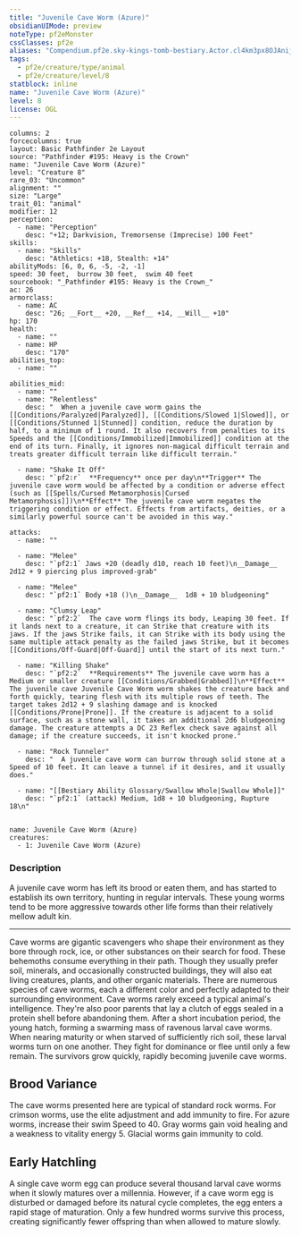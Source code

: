 ```yaml
---
title: "Juvenile Cave Worm (Azure)"
obsidianUIMode: preview
noteType: pf2eMonster
cssClasses: pf2e
aliases: "Compendium.pf2e.sky-kings-tomb-bestiary.Actor.cl4km3px8OJAniju" 
tags:
  - pf2e/creature/type/animal
  - pf2e/creature/level/8
statblock: inline
name: "Juvenile Cave Worm (Azure)"
level: 8
license: OGL
---
```


```statblock
columns: 2
forcecolumns: true
layout: Basic Pathfinder 2e Layout
source: "Pathfinder #195: Heavy is the Crown"
name: "Juvenile Cave Worm (Azure)"
level: "Creature 8"
rare_03: "Uncommon"
alignment: ""
size: "Large"
trait_01: "animal"
modifier: 12
perception:
  - name: "Perception"
    desc: "+12; Darkvision, Tremorsense (Imprecise) 100 Feet"
skills:
  - name: "Skills"
    desc: "Athletics: +18, Stealth: +14"
abilityMods: [6, 0, 6, -5, -2, -1]
speed: 30 feet,  burrow 30 feet,  swim 40 feet
sourcebook: "_Pathfinder #195: Heavy is the Crown_"
ac: 26
armorclass:
  - name: AC
    desc: "26; __Fort__ +20, __Ref__ +14, __Will__ +10"
hp: 170
health:
  - name: ""
  - name: HP
    desc: "170"
abilities_top:
  - name: ""

abilities_mid:
  - name: ""
  - name: "Relentless"
    desc: "  When a juvenile cave worm gains the [[Conditions/Paralyzed|Paralyzed]], [[Conditions/Slowed 1|Slowed]], or [[Conditions/Stunned 1|Stunned]] condition, reduce the duration by half, to a minimum of 1 round. It also recovers from penalties to its Speeds and the [[Conditions/Immobilized|Immobilized]] condition at the end of its turn. Finally, it ignores non-magical difficult terrain and treats greater difficult terrain like difficult terrain."

  - name: "Shake It Off"
    desc: "`pf2:r`  **Frequency** once per day\n**Trigger** The juvenile cave worm would be affected by a condition or adverse effect (such as [[Spells/Cursed Metamorphosis|Cursed Metamorphosis]])\n**Effect** The juvenile cave worm negates the triggering condition or effect. Effects from artifacts, deities, or a similarly powerful source can't be avoided in this way."

attacks:
  - name: ""

  - name: "Melee"
    desc: "`pf2:1` Jaws +20 (deadly d10, reach 10 feet)\n__Damage__  2d12 + 9 piercing plus improved-grab"

  - name: "Melee"
    desc: "`pf2:1` Body +18 ()\n__Damage__  1d8 + 10 bludgeoning"

  - name: "Clumsy Leap"
    desc: "`pf2:2`  The cave worm flings its body, Leaping 30 feet. If it lands next to a creature, it can Strike that creature with its jaws. If the jaws Strike fails, it can Strike with its body using the same multiple attack penalty as the failed jaws Strike, but it becomes [[Conditions/Off-Guard|Off-Guard]] until the start of its next turn."

  - name: "Killing Shake"
    desc: "`pf2:2`  **Requirements** The juvenile cave worm has a Medium or smaller creature [[Conditions/Grabbed|Grabbed]]\n**Effect** The juvenile cave Juvenile Cave Worm worm shakes the creature back and forth quickly, tearing flesh with its multiple rows of teeth. The target takes 2d12 + 9 slashing damage and is knocked [[Conditions/Prone|Prone]]. If the creature is adjacent to a solid surface, such as a stone wall, it takes an additional 2d6 bludgeoning damage. The creature attempts a DC 23 Reflex check save against all damage; if the creature succeeds, it isn't knocked prone."

  - name: "Rock Tunneler"
    desc: "  A juvenile cave worm can burrow through solid stone at a Speed of 10 feet. It can leave a tunnel if it desires, and it usually does."

  - name: "[[Bestiary Ability Glossary/Swallow Whole|Swallow Whole]]"
    desc: "`pf2:1` (attack) Medium, 1d8 + 10 bludgeoning, Rupture 18\n"
 
```

```encounter-table
name: Juvenile Cave Worm (Azure)
creatures:
  - 1: Juvenile Cave Worm (Azure)
```


### Description
A juvenile cave worm has left its brood or eaten them, and has started to establish its own territory, hunting in regular intervals. These young worms tend to be more aggressive towards other life forms than their relatively mellow adult kin.

* * *

Cave worms are gigantic scavengers who shape their environment as they bore through rock, ice, or other substances on their search for food. These behemoths consume everything in their path. Though they usually prefer soil, minerals, and occasionally constructed buildings, they will also eat living creatures, plants, and other organic materials. There are numerous species of cave worms, each a different color and perfectly adapted to their surrounding environment. Cave worms rarely exceed a typical animal's intelligence. They're also poor parents that lay a clutch of eggs sealed in a protein shell before abandoning them. After a short incubation period, the young hatch, forming a swarming mass of ravenous larval cave worms. When nearing maturity or when starved of sufficiently rich soil, these larval worms turn on one another. They fight for dominance or flee until only a few remain. The survivors grow quickly, rapidly becoming juvenile cave worms.

## Brood Variance

The cave worms presented here are typical of standard rock worms. For crimson worms, use the elite adjustment and add immunity to fire. For azure worms, increase their swim Speed to 40. Gray worms gain void healing and a weakness to vitality energy 5. Glacial worms gain immunity to cold.

## Early Hatchling

A single cave worm egg can produce several thousand larval cave worms when it slowly matures over a millennia. However, if a cave worm egg is disturbed or damaged before its natural cycle completes, the egg enters a rapid stage of maturation. Only a few hundred worms survive this process, creating significantly fewer offspring than when allowed to mature slowly.
